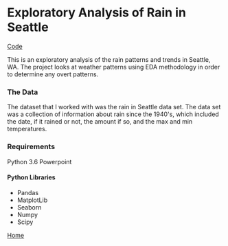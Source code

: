# Exploratory Analysis of Rain in Seattle

[Code](https://github.com/danjsiegel/Portfolio/tree/master/project%203)

This is an exploratory analysis of the rain patterns and trends in Seattle, WA. The project looks at weather patterns using EDA methodology in order to determine any overt patterns. 

### The Data

The dataset that I worked with was the rain in Seattle data set. The data set was a collection of information about rain since the 1940's, which included the date, if it rained or not, the amount if so, and the max and min temperatures. 

### Requirements

Python 3.6 
Powerpoint

#### Python Libraries
* Pandas
* MatplotLib
* Seaborn
* Numpy
* Scipy

[Home](https://danjsiegel.github.io/Portfolio/)